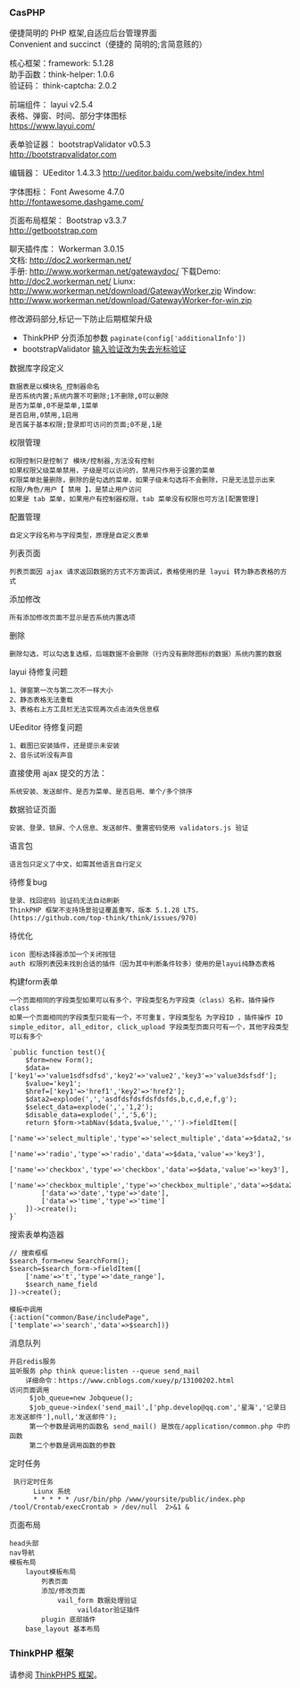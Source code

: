 ### CasPHP
便捷简明的 PHP 框架,自适应后台管理界面   
Convenient and succinct（便捷的 简明的;言简意赅的）

核心框架：framework:      5.1.28  
助手函数：think-helper:   1.0.6   
验证码：  think-captcha:    2.0.2

前端组件： layui 	v2.5.4   
表格、弹窗、时间、部分字体图标   
https://www.layui.com/

表单验证器： bootstrapValidator  v0.5.3  
http://bootstrapvalidator.com

编辑器： UEeditor  1.4.3.3 
http://ueditor.baidu.com/website/index.html

字体图标： Font Awesome  4.7.0    
http://fontawesome.dashgame.com/

页面布局框架： Bootstrap  v3.3.7   
http://getbootstrap.com
 
聊天插件库： Workerman 3.0.15    
文档: http://doc2.workerman.net/   
手册: http://www.workerman.net/gatewaydoc/
下载Demo: http://doc2.workerman.net/
Liunx: http://www.workerman.net/download/GatewayWorker.zip
Window: http://www.workerman.net/download/GatewayWorker-for-win.zip

修改源码部分,标记一下防止后期框架升级
- ThinkPHP 分页添加参数  `paginate(config['additionalInfo'])` 
- bootstrapValidator [输入验证改为失去光标验证](https://blog.csdn.net/qq592304796/article/details/52475820)
 
数据库字段定义  

    数据表是以模块名_控制器命名  
    是否系统内置;系统内置不可删除;1不删除,0可以删除   
    是否为菜单,0不是菜单,1菜单  
    是否启用,0禁用,1启用   
    是否属于基本权限;登录即可访问的页面;0不是,1是  
	
权限管理  

    权限控制只是控制了 模块/控制器,方法没有控制
    如果权限父级菜单禁用，子级是可以访问的，禁用只作用于设置的菜单
    权限菜单批量删除，删除的是勾选的菜单，如果子级未勾选将不会删除，只是无法显示出来
    权限/角色/用户【 禁用 】，是禁止用户访问   
	如果是 tab 菜单，如果用户有控制器权限，tab 菜单没有权限也可方法[配置管理]
	
配置管理

	自定义字段名称与字段类型，原理是自定义表单

列表页面

    列表页面因 ajax 请求返回数据的方式不方面调试，表格使用的是 layui 转为静态表格的方式

添加修改

    所有添加修改页面不显示是否系统内置选项

删除

    删除勾选，可以勾选复选框，后端数据不会删除（行内没有删除图标的数据）系统内置的数据

layui 待修复问题

	1、弹窗第一次与第二次不一样大小
	2、静态表格无法重载
	3、表格右上方工具栏无法实现再次点击消失信息框
	
UEeditor 待修复问题

    1、截图已安装插件，还是提示未安装
    2、音乐试听没有声音
    	
直接使用 ajax 提交的方法：

	系统安装、发送邮件、是否为菜单、是否启用、单个/多个排序
	
数据验证页面

    安装、登录、锁屏、个人信息、发送邮件、重置密码使用 validators.js 验证

语言包

    语言包只定义了中文，如需其他语言自行定义   
    
待修复bug

	登录、找回密码 验证码无法自动刷新
	ThinkPHP 框架不支持场景验证覆盖重写，版本 5.1.28 LTS，(https://github.com/top-think/think/issues/970)


待优化

	icon 图标选择器添加一个关闭按钮
	auth 权限列表因未找到合适的插件（因为其中判断条件较多）使用的是layui纯静态表格
	
构建form表单  
    
    一个页面相同的字段类型如果可以有多个，字段类型名为字段类（class）名称，插件操作 class
    如果一个页面相同的字段类型只能有一个，不可重复，字段类型名 为字段ID ，插件操作 ID 
    simple_editor, all_editor, click_upload 字段类型页面只可有一个，其他字段类型可以有多个
    
    `public function test(){
        $form=new Form();
        $data=['key1'=>'value1sdfsdfsd','key2'=>'value2','key3'=>'value3dsfsdf'];
        $value='key1';
        $href=['key1'=>'href1','key2'=>'href2'];
        $data2=explode(',','asdfdsfdsfdsfdsfds,b,c,d,e,f,g');
        $select_data=explode(',','1,2');
        $disable_data=explode(',','5,6');
        return $form->tabNav($data,$value,'','')->fieldItem([
            ['name'=>'select_multiple','type'=>'select_multiple','data'=>$data2,'select_data'=>$select_data,'disable_data'=>$disable_data],
            ['name'=>'radio','type'=>'radio','data'=>$data,'value'=>'key3'],
            ['name'=>'checkbox','type'=>'checkbox','data'=>$data,'value'=>'key3'],
            ['name'=>'checkbox_multiple','type'=>'checkbox_multiple','data'=>$data2,'select_data'=>$select_data,'disable_data'=>$disable_data],
            ['data'=>'date','type'=>'date'],
            ['data'=>'time','type'=>'time']
        ])->create();
    }`

搜索表单构造器  

	// 搜索框框
	$search_form=new SearchForm();
	$search=$search_form->fieldItem([
		['name'=>'t','type'=>'date_range'],
		$search_name_field
	])->create();
	
	模板中调用
    {:action("common/Base/includePage",['template'=>'search','data'=>$search])}

消息队列

    开启redis服务
    监听服务 php think queue:listen --queue send_mail 
        详细命令：https://www.cnblogs.com/xuey/p/13100202.html
    访问页面调用
         $job_queue=new Jobqueue();
         $job_queue->index('send_mail',['php.develop@qq.com','星海','记录日志发送邮件'],null,'发送邮件');
         第一个参数是调用的函数名 send_mail() 是放在/application/common.php 中的函数
         第二个参数是调用函数的参数

定时任务

     执行定时任务 
          Liunx 系统 
          * * * * * /usr/bin/php /www/yoursite/public/index.php /tool/Crontab/execCrontab > /dev/null  2>&1 &

页面布局

	head头部
	nav导航
	模板布局
		layout模板布局
			列表页面
			添加/修改页面
				vail_form 数据处理验证
					 vaildator验证插件
			plugin 底部插件
		base_layout 基本布局
	
### ThinkPHP 框架
请参阅 [ThinkPHP5 框架](https://github.com/top-think/think)。

